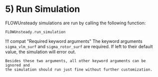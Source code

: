 # 5) Run Simulation
FLOWUnsteady simulations are run by calling the following function:
```@docs
FLOWUnsteady.run_simulation
```

!!! compat "Required keyword arguments"
    The keyword arguments `sigma_vlm_surf` and `sigma_rotor_surf` are required.
    If left to their default value, the simulation will error out.

    Besides these two arguments, all other keyword arguments can be ignored and
    the simulation should run just fine without further customization.
